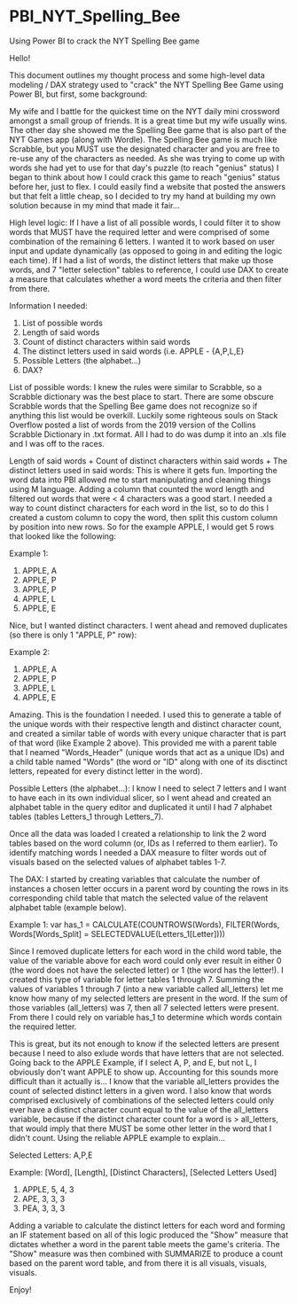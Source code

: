 # PBI_NYT_Spelling_Bee
Using Power BI to crack the NYT Spelling Bee game

Hello! 

This document outlines my thought process and some high-level data modeling / DAX strategy used to "crack" the NYT Spelling Bee Game using Power BI, but first, some background: 

My wife and I battle for the quickest time on the NYT daily mini crossword amongst a small group of friends. It is a great time but my wife usually wins. The other day she showed me the Spelling Bee game that is also part of the NYT Games app (along with Wordle). The Spelling Bee game is much like Scrabble, but you MUST use the designated character and you are free to re-use any of the characters as needed. As she was trying to come up with words she had yet to use for that day's puzzle (to reach "genius" status) I began to think about how I could crack this game to reach "genius" status before her, just to flex. I could easily find a website that posted the answers but that felt a little cheap, so I decided to try my hand at building my own solution because in my mind that made it fair...


High level logic: 
If I have a list of all possible words, I could filter it to show words that MUST have the required letter and were comprised of some combination of the remaining 6 letters. I wanted it to work based on user input and update dynamically (as opposed to going in and editing the logic each time). If I had a list of words, the distinct letters that make up those words, and 7 "letter selection" tables to reference, I could use DAX to create a measure that calculates whether a word meets the criteria and then filter from there. 

Information I needed: 
1. List of possible words
2. Length of said words
3. Count of distinct characters within said words
4. The distinct letters used in said words (i.e. APPLE - {A,P,L,E}
5. Possible Letters (the alphabet...)
6. DAX?


List of possible words: I knew the rules were similar to Scrabble, so a Scrabble dictionary was the best place to start. There are some obscure Scrabble words that the Spelling Bee game does not recognize so if anything this list would be overkill. Luckily some righteous souls on Stack Overflow posted a list of words from the 2019 version of the Collins Scrabble Dictionary in .txt format. All I had to do was dump it into an .xls file and I was off to the races. 


Length of said words + Count of distinct characters within said words + The distinct letters used in said words: This is where it gets fun. Importing the word data into PBI allowed me to start manipulating and cleaning things using M language. Adding a column that counted the word length and filtered out words that were < 4 characters was a good start. I needed a way to count distinct characters for each word in the list, so to do this I created a custom column to copy the word, then split this custom column by position into new rows. So for the example APPLE, I would get 5 rows that looked like the following: 

Example 1:
  1. APPLE, A
  2. APPLE, P
  3. APPLE, P
  4. APPLE, L
  5. APPLE, E

Nice, but I wanted distinct characters. I went ahead and removed duplicates (so there is only 1 "APPLE, P" row): 

Example 2:
  1. APPLE, A
  2. APPLE, P
  3. APPLE, L
  4. APPLE, E

Amazing. This is the foundation I needed. I used this to generate a table of the unique words with their respective length and distinct character count, and created a similar table of words with every unique character that is part of that word (like Example 2 above). This provided me with a parent table that I neamed "Words_Header" (unique words that act as a unique IDs) and a child table named "Words" (the word or "ID" along with one of its disctinct letters, repeated for every distinct letter in the word).


Possible Letters (the alphabet...): I know I need to select 7 letters and I want to have each in its own individual slicer, so I went ahead and created an alphabet table in the query editor and duplicated it until I had 7 alphabet tables (tables Letters_1 through Letters_7). 

Once all the data was loaded I created a relationship to link the 2 word tables based on the word column (or, IDs as I referred to them earlier). To identify matching words I needed a DAX measure to filter words out of visuals based on the selected values of alphabet tables 1-7. 


The DAX: I started by creating variables that calculate the number of instances a chosen letter occurs in a parent word by counting the rows in its corresponding child table that match the selected value of the relavent alphabet table (example below). 

Example 1: 
var has_1 = CALCULATE(COUNTROWS(Words), FILTER(Words, Words[Words_Split] = SELECTEDVALUE(Letters_1[Letter])))

Since I removed duplicate letters for each word in the child word table, the value of the variable above for each word could only ever result in either 0 (the word does not have the selected letter) or 1 (the word has the letter!). I created this type of variable for letter tables 1 through 7. Summing the values of variables 1 through 7 (into a new variable called all_letters) let me know how many of my selected letters are present in the word. If the sum of those variables (all_letters) was 7, then all 7 selected letters were present. From there I could rely on variable has_1 to determine which words contain the required letter. 

This is great, but its not enough to know if the selected letters are present because I need to also exlude words that have letters that are not selected. Going back to the APPLE Example, if I select A, P, and E, but not L, I obviously don't want APPLE to show up. Accounting for this sounds more difficult than it actually is... I know that the variable all_letters provides the count of selected distinct letters in a given word. I also know that words comprised exclusively of combinations of the selected letters could only ever have a distinct character count equal to the value of the all_letters variable, because if the distinct character count for a word is > all_letters, that would imply that there MUST be some other letter in the word that I didn't count. Using the reliable APPLE example to explain... 

Selected Letters: A,P,E

Example: [Word], [Length], [Distinct Characters], [Selected Letters Used]
  1. APPLE, 5, 4, 3
  2. APE, 3, 3, 3
  3. PEA, 3, 3, 3


Adding a variable to calculate the distinct letters for each word and forming an IF statement based on all of this logic produced the "Show" measure that dictates whether a word in the parent table meets the game's criteria. The "Show" measure was then combined with SUMMARIZE to produce a count based on the parent word table, and from there it is all visuals, visuals, visuals.  

Enjoy! 






